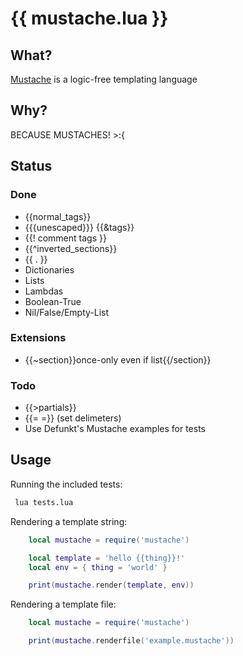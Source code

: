 # {{ mustache.lua }}

## What?

[Mustache](http://mustache.github.com/ "Mustache") is a logic-free templating language

## Why?

BECAUSE MUSTACHES! >:{

## Status

### Done
- {{normal_tags}}
- {{{unescaped}}} {{&tags}}
- {{! comment tags }}
- {{^inverted_sections}}
- {{ . }}
- Dictionaries
- Lists
- Lambdas
- Boolean-True
- Nil/False/Empty-List

### Extensions
- {{~section}}once-only even if list{{/section}}

### Todo
- {{>partials}}
- {{= =}} (set delimeters)
- Use Defunkt's Mustache examples for tests

## Usage

Running the included tests:
```bash
 lua tests.lua
```

Rendering a template string:
```lua
	local mustache = require('mustache')

	local template = 'hello {{thing}}!'
	local env = { thing = 'world' }

	print(mustache.render(template, env))
```

Rendering a template file:
```lua
	local mustache = require('mustache')

	print(mustache.renderfile('example.mustache'))
```

